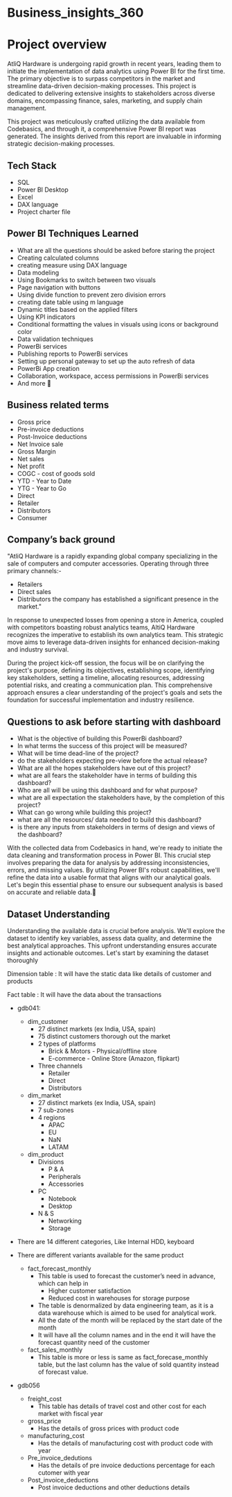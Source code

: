 # Business_insights_360
# Project overview

AtliQ Hardware is undergoing rapid growth in recent years, leading them to initiate the implementation of data analytics using Power BI for the first time. The primary objective is to surpass competitors in the market and streamline data-driven decision-making processes. This project is dedicated to delivering extensive insights to stakeholders across diverse domains, encompassing finance, sales, marketing, and supply chain management.

This project was meticulously crafted utilizing the data available from Codebasics, and through it, a comprehensive Power BI report was generated. The insights derived from this report are invaluable in informing strategic decision-making processes.

## Tech Stack

- SQL
- Power BI Desktop
- Excel
- DAX language
- Project charter file

## Power BI Techniques Learned

- What are all the questions should be asked before staring the project
- Creating calculated columns
- creating measure using DAX language
- Data modeling
- Using Bookmarks to switch between two visuals
- Page navigation with buttons
- Using divide function to prevent zero division errors
- creating date table using m language
- Dynamic titles based on the applied filters
- Using KPI indicators
- Conditional formatting the values in visuals using icons or background color
- Data validation techniques
- PowerBi services
- Publishing reports to PowerBi services
- Setting up personal gateway to set up the auto refresh of data
- PowerBi App creation
- Collaboration, workspace, access permissions in PowerBi services
- And more 🧐

## Business related terms

- Gross price
- Pre-invoice deductions
- Post-Invoice deductions
- Net Invoice sale
- Gross Margin
- Net sales
- Net profit
- COGC - cost of goods sold
- YTD - Year to Date
- YTG - Year to Go
- Direct
- Retailer
- Distributors
- Consumer

## Company’s back ground

"AtliQ Hardware is a rapidly expanding global company specializing in the sale of computers and computer accessories. Operating through three primary channels:-
- Retailers
- Direct sales
- Distributors
the company has established a significant presence in the market."


In response to unexpected losses from opening a store in America, coupled with competitors boasting robust analytics teams, AltiQ Hardware recognizes the imperative to establish its own analytics team. This strategic move aims to leverage data-driven insights for enhanced decision-making and industry survival. 

During the project kick-off session, the focus will be on clarifying the project's purpose, defining its objectives, establishing scope, identifying key stakeholders, setting a timeline, allocating resources, addressing potential risks, and creating a communication plan. This comprehensive approach ensures a clear understanding of the project's goals and sets the foundation for successful implementation and industry resilience.

## Questions to ask before starting with dashboard
- What is the objective of building this PowerBi dashboard?
- In what terms the success of this project will be measured?
- What will be time dead-line of the project?
- do the stakeholders expecting pre-view before the actual release?
- What are all the hopes stakeholders have out of this project?
- what are all fears the stakeholder have in terms of building this dashboard?
- Who are all will be using this dashboard and for what purpose?
- what are all expectation the stakeholders have, by the completion of this project?
- What can go wrong while building this project?
- what are all the resources/ data needed to build this dashboard?
- is there any inputs from stakeholders in terms of design and views of the dashboard?

  
With the collected data from Codebasics in hand, we're ready to initiate the data cleaning and transformation process in Power BI. This crucial step involves preparing the data for analysis by addressing inconsistencies, errors, and missing values. By utilizing Power BI's robust capabilities, we'll refine the data into a usable format that aligns with our analytical goals. Let's begin this essential phase to ensure our subsequent analysis is based on accurate and reliable data.🤠

## Dataset Understanding
Understanding the available data is crucial before analysis. We'll explore the dataset to identify key variables, assess data quality, and determine the best analytical approaches. This upfront understanding ensures accurate insights and actionable outcomes. Let's start by examining the dataset thoroughly

Dimension table : It will have the static data like details of customer and products

Fact table : It will have the data about the transactions

* gdb041:
   * dim_customer
      + 27 distinct markets (ex India, USA, spain)
      + 75 distinct customers thorough out the market
      + 2 types of platforms
         + Brick & Motors - Physical/offline store
         + E-commerce - Online Store (Amazon, flipkart)
      + Three channels
         + Retailer
         + Direct
         + Distributors
   * dim_market
     + 27 distinct markets (ex India, USA, spain)
     + 7 sub-zones
     + 4 regions
        + APAC
        + EU
        + NaN
        + LATAM
   * dim_product
     + Divisions
        + P & A
        + Peripherals
        + Accessories
     + PC
       + Notebook
       + Desktop
     + N & S
       + Networking
       + Storage
* There are 14 different categories, Like Internal HDD, keyboard
* There are different variants available for the same product
     * fact_forecast_monthly
        + This table is used to forecast the customer’s need in advance, which can help in
          + Higher customer satisfaction
          + Reduced cost in warehouses for storage purpose
        + The table is denormalized by data engineering team, as it is a data warehouse which is aimed to be used for analytical work.
        + All the date of the month will be replaced by the start date of the month
        + It will have all the column names and in the end it will have the forecast quantity need of the customer
     * fact_sales_monthly
       + This table is more or less is same as fact_forecase_monthly table, but the last column has the value of sold quantity instead of forecast value.

* gdb056
  * freight_cost
     + This table has details of travel cost and other cost for each market with fiscal year
  * gross_price
    + Has the details of gross prices with product code
  * manufacturing_cost
    + Has the details of manufacturing cost with product code with year
  * Pre_invoice_dedutions
    + Has the details of pre invoice deductions percentage for each cutomer with year
  * Post_invoice_deductions
    + Post invoice deductions and other deductions details





































